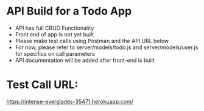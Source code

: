 # API Build for a Todo App
- API has full CRUD Functionality
- Front end of app is not yet built
- Please make test calls using Postman and the API URL below
- For now, please refer to server/models/todo.js and
  server/models/user.js for specifics on call parameters
- API documentation will be added after front-end is built

# Test Call URL:
https://intense-everglades-35471.herokuapp.com/
